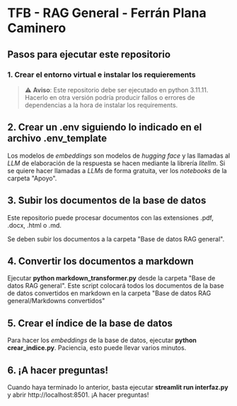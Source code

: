 # TFB - RAG General - Ferrán Plana Caminero

## Pasos para ejecutar este repositorio

### 1. Crear el entorno virtual e instalar los requierements

> :warning: **Aviso**: Este repositorio debe ser ejecutado en python 3.11.11. Hacerlo en otra versión podría producir fallos o errores de dependencias a la hora de instalar los requirements.

## 2. Crear un .env siguiendo lo indicado en el archivo .env_template

Los modelos de _embeddings_ son modelos de _hugging face_ y las llamadas al _LLM_ de elaboración de la respuesta se hacen mediante la librería _litellm_. Si se quiere hacer llamadas a _LLMs_ de forma gratuita, ver los _notebooks_ de la carpeta "Apoyo".

## 3. Subir los documentos de la base de datos

Este repositorio puede procesar documentos con las extensiones .pdf, .docx, .html o .md.  

Se deben subir los documentos a la carpeta "Base de datos RAG general".

## 4. Convertir los documentos a markdown

Ejecutar **python markdown_transformer.py** desde la carpeta "Base de datos RAG general". Este script colocará todos los documentos de la base de datos convertidos en markdown en la carpeta "Base de datos RAG general/Markdowns convertidos"

## 5. Crear el índice de la base de datos

Para hacer los _embeddings_ de la base de datos, ejecutar **python crear_indice.py**. Paciencia, esto puede llevar varios minutos.

## 6. ¡A hacer preguntas!

Cuando haya terminado lo anterior, basta ejecutar **streamlit run interfaz.py** y abrir http://localhost:8501. ¡A hacer preguntas!
